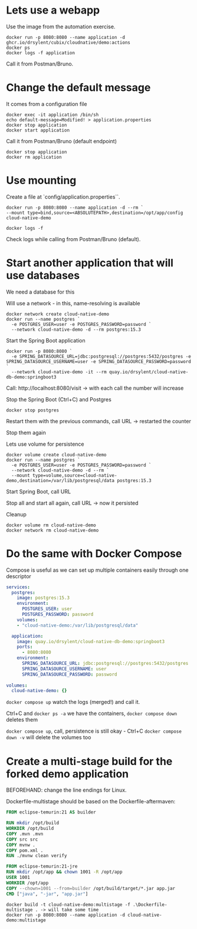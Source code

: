 # Lets use a webapp

Use the image from the automation exercise.

```shell
docker run -p 8080:8080 --name application -d ghcr.io/drsylent/cubix/cloudnative/demo:actions
docker ps
docker logs -f application
```

Call it from Postman/Bruno.

# Change the default message

It comes from a configuration file

```shell
docker exec -it application /bin/sh
echo default-message=Modified! > application.properties
docker stop application
docker start application
```
  
Call it from Postman/Bruno (default endpoint)

```shell
docker stop application
docker rm application
```

# Use mounting

Create a file at `config/application.properties``.

```shell
docker run -p 8080:8080 --name application -d --rm `
--mount type=bind,source=<ABSOLUTEPATH>,destination=/opt/app/config cloud-native-demo
  
docker logs -f
```

Check logs while calling from Postman/Bruno (default).

# Start another application that will use databases

We need a database for this

Will use a network - in this, name-resolving is available

```shell
docker network create cloud-native-demo
docker run --name postgres `
  -e POSTGRES_USER=user -e POSTGRES_PASSWORD=password `
  --network cloud-native-demo -d --rm postgres:15.3
```

Start the Spring Boot application

```shell
docker run -p 8080:8080 `
  -e SPRING_DATASOURCE_URL=jdbc:postgresql://postgres:5432/postgres -e SPRING_DATASOURCE_USERNAME=user -e SPRING_DATASOURCE_PASSWORD=password `
  --network cloud-native-demo -it --rm quay.io/drsylent/cloud-native-db-demo:springboot3
```

Call: http://localhost:8080/visit -> with each call the number will increase

Stop the Spring Boot (Ctrl+C) and Postgres

```shell
docker stop postgres
```

Restart them with the previous commands, call URL -> restarted the counter

Stop them again

Lets use volume for persistence

```shell
docker volume create cloud-native-demo
docker run --name postgres `
  -e POSTGRES_USER=user -e POSTGRES_PASSWORD=password `
  --network cloud-native-demo -d --rm `
  --mount type=volume,source=cloud-native-demo,destination=/var/lib/postgresql/data postgres:15.3
```

Start Spring Boot, call URL

Stop all and start all again, call URL -> now it persisted

Cleanup

```shell
docker volume rm cloud-native-demo
docker network rm cloud-native-demo
```

# Do the same with Docker Compose

Compose is useful as we can set up multiple containers easily through one descriptor

```yaml
services:
  postgres:
    image: postgres:15.3
    environment:
      POSTGRES_USER: user
      POSTGRES_PASSWORD: password
    volumes:
    - "cloud-native-demo:/var/lib/postgresql/data"

  application:
    image: quay.io/drsylent/cloud-native-db-demo:springboot3
    ports:
      - 8080:8080
    environment:
      SPRING_DATASOURCE_URL: jdbc:postgresql://postgres:5432/postgres
      SPRING_DATASOURCE_USERNAME: user
      SPRING_DATASOURCE_PASSWORD: password
      
volumes:
  cloud-native-demo: {}
```

`docker compose up` watch the logs (merged!) and call it.

Ctrl+C and `docker ps -a` we have the containers, `docker compose down` deletes them

`docker compose up`, call, persistence is still okay - Ctrl+C `docker compose down -v` will delete the volumes too

# Create a multi-stage build for the forked demo application

BEFOREHAND: change the line endings for Linux.

Dockerfile-multistage should be based on the Dockerfile-aftermaven:

```Dockerfile
FROM eclipse-temurin:21 AS builder

RUN mkdir /opt/build
WORKDIR /opt/build
COPY .mvn .mvn
COPY src src
COPY mvnw .
COPY pom.xml .
RUN ./mvnw clean verify

FROM eclipse-temurin:21-jre
RUN mkdir /opt/app && chown 1001 -R /opt/app
USER 1001
WORKDIR /opt/app
COPY --chown=1001 --from=builder /opt/build/target/*.jar app.jar
CMD ["java", "-jar", "app.jar"]
```

```
docker build -t cloud-native-demo:multistage -f .\Dockerfile-multistage . -> will take some time
docker run -p 8080:8080 --name application -d cloud-native-demo:multistage
```

